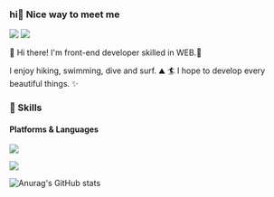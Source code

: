 ### hi🤞 Nice way to meet me
   <p> 
   <a href="https://www.notion.so/Front-end-TIL-f0468b15bf094f9d80617624dbdbcafa" target="_blank"><img src="https://img.shields.io/badge/Notion-000000?
   style=flat-square&logo=Notion&logoColor=black"/></a>
     <a href="https://notion.com/cowkite" target="_blank"><img src="https://img.shields.io/badge/cowkite-1DA1F2?style=flat-square&logo=Notion&logoColor=white"/></a>
   </p>

👋  Hi there! I'm front-end developer skilled in WEB.🚀

I enjoy hiking, swimming, dive and surf. ⛰ 🏄
I hope to develop every beautiful things. ✨

### 💪 Skills
#### Platforms & Languages
<p>
  <img src="https://img.shields.io/badge/React-61DAFB?style=flat-square&logo=React&logoColor=black"/>
</p>
<p>
  <img src="https://img.shields.io/badge/JavaScript-F7DF1E?style=flat-square&logo=JavaScript&logoColor=white"/>
</p>



![Anurag's GitHub stats](https://github-readme-stats.vercel.app/api?username=cule97&show_icons=true&theme=radical)
   

